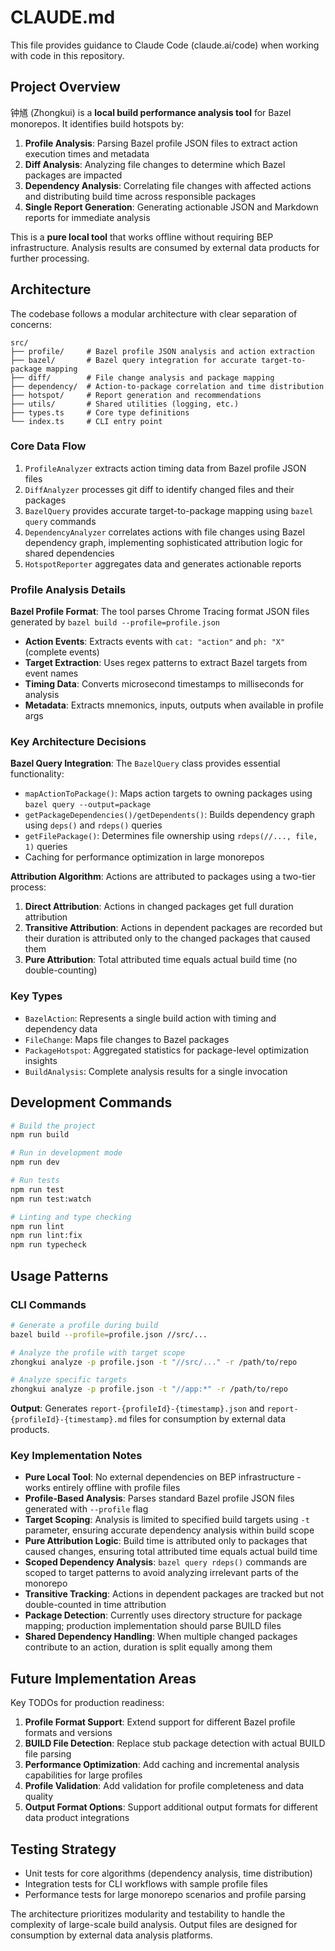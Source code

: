 # CLAUDE.md

This file provides guidance to Claude Code (claude.ai/code) when working with code in this repository.

## Project Overview

钟馗 (Zhongkui) is a **local build performance analysis tool** for Bazel monorepos. It identifies build hotspots by:

1. **Profile Analysis**: Parsing Bazel profile JSON files to extract action execution times and metadata
2. **Diff Analysis**: Analyzing file changes to determine which Bazel packages are impacted
3. **Dependency Analysis**: Correlating file changes with affected actions and distributing build time across responsible packages
4. **Single Report Generation**: Generating actionable JSON and Markdown reports for immediate analysis

This is a **pure local tool** that works offline without requiring BEP infrastructure. Analysis results are consumed by external data products for further processing.

## Architecture

The codebase follows a modular architecture with clear separation of concerns:

```
src/
├── profile/     # Bazel profile JSON analysis and action extraction
├── bazel/       # Bazel query integration for accurate target-to-package mapping
├── diff/        # File change analysis and package mapping  
├── dependency/  # Action-to-package correlation and time distribution
├── hotspot/     # Report generation and recommendations
├── utils/       # Shared utilities (logging, etc.)
├── types.ts     # Core type definitions
└── index.ts     # CLI entry point
```

### Core Data Flow

1. `ProfileAnalyzer` extracts action timing data from Bazel profile JSON files
2. `DiffAnalyzer` processes git diff to identify changed files and their packages
3. `BazelQuery` provides accurate target-to-package mapping using `bazel query` commands
4. `DependencyAnalyzer` correlates actions with file changes using Bazel dependency graph, implementing sophisticated attribution logic for shared dependencies
5. `HotspotReporter` aggregates data and generates actionable reports

### Profile Analysis Details

**Bazel Profile Format**: The tool parses Chrome Tracing format JSON files generated by `bazel build --profile=profile.json`
- **Action Events**: Extracts events with `cat: "action"` and `ph: "X"` (complete events)
- **Target Extraction**: Uses regex patterns to extract Bazel targets from event names
- **Timing Data**: Converts microsecond timestamps to milliseconds for analysis
- **Metadata**: Extracts mnemonics, inputs, outputs when available in profile args

### Key Architecture Decisions

**Bazel Query Integration**: The `BazelQuery` class provides essential functionality:
- `mapActionToPackage()`: Maps action targets to owning packages using `bazel query --output=package`
- `getPackageDependencies()/getDependents()`: Builds dependency graph using `deps()` and `rdeps()` queries
- `getFilePackage()`: Determines file ownership using `rdeps(//..., file, 1)` queries
- Caching for performance optimization in large monorepos

**Attribution Algorithm**: Actions are attributed to packages using a two-tier process:
1. **Direct Attribution**: Actions in changed packages get full duration attribution
2. **Transitive Attribution**: Actions in dependent packages are recorded but their duration is attributed only to the changed packages that caused them
3. **Pure Attribution**: Total attributed time equals actual build time (no double-counting)

### Key Types

- `BazelAction`: Represents a single build action with timing and dependency data
- `FileChange`: Maps file changes to Bazel packages
- `PackageHotspot`: Aggregated statistics for package-level optimization insights
- `BuildAnalysis`: Complete analysis results for a single invocation

## Development Commands

```bash
# Build the project
npm run build

# Run in development mode  
npm run dev

# Run tests
npm run test
npm run test:watch

# Linting and type checking
npm run lint
npm run lint:fix
npm run typecheck
```

## Usage Patterns

### CLI Commands

```bash
# Generate a profile during build
bazel build --profile=profile.json //src/...

# Analyze the profile with target scope  
zhongkui analyze -p profile.json -t "//src/..." -r /path/to/repo

# Analyze specific targets
zhongkui analyze -p profile.json -t "//app:*" -r /path/to/repo
```

**Output**: Generates `report-{profileId}-{timestamp}.json` and `report-{profileId}-{timestamp}.md` files for consumption by external data products.

### Key Implementation Notes

- **Pure Local Tool**: No external dependencies on BEP infrastructure - works entirely offline with profile files
- **Profile-Based Analysis**: Parses standard Bazel profile JSON files generated with `--profile` flag
- **Target Scoping**: Analysis is limited to specified build targets using `-t` parameter, ensuring accurate dependency analysis within build scope
- **Pure Attribution Logic**: Build time is attributed only to packages that caused changes, ensuring total attributed time equals actual build time
- **Scoped Dependency Analysis**: `bazel query rdeps()` commands are scoped to target patterns to avoid analyzing irrelevant parts of the monorepo
- **Transitive Tracking**: Actions in dependent packages are tracked but not double-counted in time attribution
- **Package Detection**: Currently uses directory structure for package mapping; production implementation should parse BUILD files
- **Shared Dependency Handling**: When multiple changed packages contribute to an action, duration is split equally among them

## Future Implementation Areas

Key TODOs for production readiness:

1. **Profile Format Support**: Extend support for different Bazel profile formats and versions
2. **BUILD File Detection**: Replace stub package detection with actual BUILD file parsing  
3. **Performance Optimization**: Add caching and incremental analysis capabilities for large profiles
4. **Profile Validation**: Add validation for profile completeness and data quality
5. **Output Format Options**: Support additional output formats for different data product integrations

## Testing Strategy

- Unit tests for core algorithms (dependency analysis, time distribution)
- Integration tests for CLI workflows with sample profile files
- Performance tests for large monorepo scenarios and profile parsing

The architecture prioritizes modularity and testability to handle the complexity of large-scale build analysis. Output files are designed for consumption by external data analysis platforms.